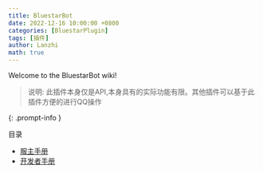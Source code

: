```yaml
---
title: BluestarBot
date: 2022-12-16 10:00:00 +0800
categories: [BluestarPlugin]
tags: [插件]
author: Lanzhi
math: true
---
```


Welcome to the BluestarBot wiki!

> 说明: 此插件本身仅是API,本身具有的实际功能有限。其他插件可以基于此插件方便的进行QQ操作

{: .prompt-info }

目录

 - [服主手册](https://www.bluestarmc.top/posts/BluestarBot_use/)
 - [开发者手册](https://www.bluestarmc.top/posts/BluestarBot_dev/)